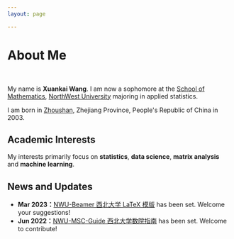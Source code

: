 ```yaml
---
layout: page

---
```


# About Me

<br>

My name is **Xuankai Wang**. I am now a sophomore at the [School of Mathematics](https://math.nwu.edu.cn/), [NorthWest University](https://www.nwu.edu.cn/) majoring in applied statistics.

I am born in [Zhoushan](https://en.wikipedia.org/wiki/Zhoushan), Zhejiang Province, People's Republic of China in 2003.

## Academic Interests

My interests primarily focus on **statistics**, **data science**, **matrix analysis** and **machine learning**.

## News and Updates

- **Mar 2023：**[NWU-Beamer 西北大学 LaTeX 模版](https://github.com/starryious/NWU-latex-template) has been set. Welcome your suggestions!
- **Jun 2022：**[NWU-MSC-Guide 西北大学数院指南](https://github.com/starryious/nwu-msc-guide) has been set. Welcome to contribute!

